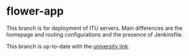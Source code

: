 # flower-app

This branch is for deployment of ITU servers. Main differences are the homepage and routing configurations and the presence of Jenkinsfile.

This branch is up-to-date with the [university link](https://web.itu.edu.tr/~ozkanbe19/flower-app/).
